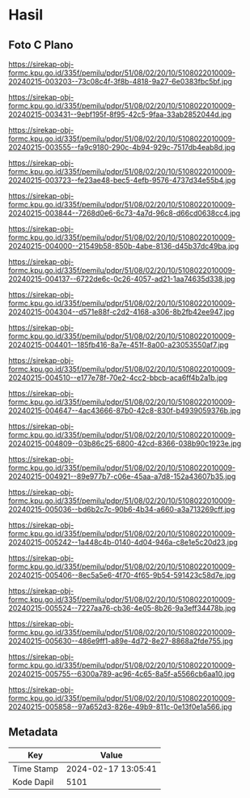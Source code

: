 # Hasil

## Foto C Plano

https://sirekap-obj-formc.kpu.go.id/335f/pemilu/pdpr/51/08/02/20/10/5108022010009-20240215-003203--73c08c4f-3f8b-4818-9a27-6e0383fbc5bf.jpg

https://sirekap-obj-formc.kpu.go.id/335f/pemilu/pdpr/51/08/02/20/10/5108022010009-20240215-003431--9ebf195f-8f95-42c5-9faa-33ab2852044d.jpg

https://sirekap-obj-formc.kpu.go.id/335f/pemilu/pdpr/51/08/02/20/10/5108022010009-20240215-003555--fa9c9180-290c-4b94-929c-7517db4eab8d.jpg

https://sirekap-obj-formc.kpu.go.id/335f/pemilu/pdpr/51/08/02/20/10/5108022010009-20240215-003723--fe23ae48-bec5-4efb-9576-4737d34e55b4.jpg

https://sirekap-obj-formc.kpu.go.id/335f/pemilu/pdpr/51/08/02/20/10/5108022010009-20240215-003844--7268d0e6-6c73-4a7d-96c8-d66cd0638cc4.jpg

https://sirekap-obj-formc.kpu.go.id/335f/pemilu/pdpr/51/08/02/20/10/5108022010009-20240215-004000--21549b58-850b-4abe-8136-d45b37dc49ba.jpg

https://sirekap-obj-formc.kpu.go.id/335f/pemilu/pdpr/51/08/02/20/10/5108022010009-20240215-004137--6722de6c-0c26-4057-ad21-1aa74635d338.jpg

https://sirekap-obj-formc.kpu.go.id/335f/pemilu/pdpr/51/08/02/20/10/5108022010009-20240215-004304--d571e88f-c2d2-4168-a306-8b2fb42ee947.jpg

https://sirekap-obj-formc.kpu.go.id/335f/pemilu/pdpr/51/08/02/20/10/5108022010009-20240215-004401--185fb416-8a7e-451f-8a00-a23053550af7.jpg

https://sirekap-obj-formc.kpu.go.id/335f/pemilu/pdpr/51/08/02/20/10/5108022010009-20240215-004510--e177e78f-70e2-4cc2-bbcb-aca6ff4b2a1b.jpg

https://sirekap-obj-formc.kpu.go.id/335f/pemilu/pdpr/51/08/02/20/10/5108022010009-20240215-004647--4ac43666-87b0-42c8-830f-b4939059376b.jpg

https://sirekap-obj-formc.kpu.go.id/335f/pemilu/pdpr/51/08/02/20/10/5108022010009-20240215-004809--03b86c25-6800-42cd-8366-038b90c1923e.jpg

https://sirekap-obj-formc.kpu.go.id/335f/pemilu/pdpr/51/08/02/20/10/5108022010009-20240215-004921--89e977b7-c06e-45aa-a7d8-152a43607b35.jpg

https://sirekap-obj-formc.kpu.go.id/335f/pemilu/pdpr/51/08/02/20/10/5108022010009-20240215-005036--bd6b2c7c-90b6-4b34-a660-a3a713269cff.jpg

https://sirekap-obj-formc.kpu.go.id/335f/pemilu/pdpr/51/08/02/20/10/5108022010009-20240215-005242--1a448c4b-0140-4d04-946a-c8e1e5c20d23.jpg

https://sirekap-obj-formc.kpu.go.id/335f/pemilu/pdpr/51/08/02/20/10/5108022010009-20240215-005406--8ec5a5e6-4f70-4f65-9b54-591423c58d7e.jpg

https://sirekap-obj-formc.kpu.go.id/335f/pemilu/pdpr/51/08/02/20/10/5108022010009-20240215-005524--7227aa76-cb36-4e05-8b26-9a3eff34478b.jpg

https://sirekap-obj-formc.kpu.go.id/335f/pemilu/pdpr/51/08/02/20/10/5108022010009-20240215-005630--486e9ff1-a89e-4d72-8e27-8868a2fde755.jpg

https://sirekap-obj-formc.kpu.go.id/335f/pemilu/pdpr/51/08/02/20/10/5108022010009-20240215-005755--6300a789-ac96-4c65-8a5f-a5566cb6aa10.jpg

https://sirekap-obj-formc.kpu.go.id/335f/pemilu/pdpr/51/08/02/20/10/5108022010009-20240215-005858--97a652d3-826e-49b9-811c-0e13f0e1a566.jpg


## Metadata

| Key        | Value               |
| ---------- | ------------------- |
| Time Stamp | 2024-02-17 13:05:41 |
| Kode Dapil | 5101                |



